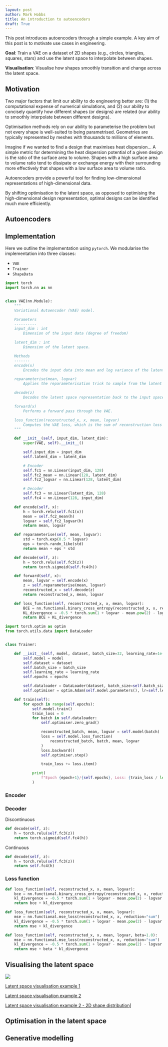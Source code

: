 ```yaml
---
layout: post
author: Mark Hobbs
title: An introduction to autoencoders
draft: True
---
```


This post introduces autoencoders through a simple example. A key aim of this post is to motivate use cases in engineering.

**Goal**: Train a VAE on a dataset of 2D shapes (e.g., circles, triangles, squares, stars) and use the latent space to interpolate between shapes.

**Visualisation**: Visualise how shapes smoothly transition and change across the latent space.

## Motivation

Two major factors that limit our ability to do engineering better are: (1) the computational expense of numerical simulations, and (2) our ability to concisely quantify how different shapes (or designs) are related (our ability to smoothly interpolate between different designs).

Optimisation methods rely on our ability to parameterise the problem but not every shape is well-suited to being parametrised. Geometries are typically represented by meshes with thousands to millions of elements.

Imagine if we wanted to find a design that maximises heat dispersion... A simple metric for determining the heat dispersion potential of a given design is the ratio of the surface area to volume. Shapes with a high surface area to volume ratio tend to dissipate or exchange energy with their surrounding more effectively that shapes with a low surface area to volume ratio.

Autoencoders provide a powerful tool for finding low-dimensional representations of high-dimensional data.

By shifting optimisation to the latent space, as opposed to optimising the high-dimensional design representation, optimal designs can be identified much more efficiently.

## Autoencoders

## Implementation

Here we outline the implementation using `pytorch`. We modularise the implementation into three classes:

- `VAE` 
- `Trainer` 
- `ShapeData`

```python
import torch
import torch.nn as nn


class VAE(nn.Module):
    """
    Variational Autoencoder (VAE) model.

    Parameters
    ----------
    input_dim : int
        Dimension of the input data (degree of freedom)

    latent_dim : int
        Dimension of the latent space.

    Methods
    -------
    encode(x)
        Encodes the input data into mean and log variance of the latent space

    reparameterise(mean, logvar)
        Applies the reparameterisation trick to sample from the latent space

    decode(z)
        Decodes the latent space representation back to the input space

    forward(x)
        Performs a forward pass through the VAE.

    loss_function(reconstructed_x, x, mean, logvar)
        Computes the VAE loss, which is the sum of reconstruction loss and KL divergence
    """

    def __init__(self, input_dim, latent_dim):
        super(VAE, self).__init__()

        self.input_dim = input_dim
        self.latent_dim = latent_dim

        # Encoder
        self.fc1 = nn.Linear(input_dim, 128)
        self.fc2_mean = nn.Linear(128, latent_dim)
        self.fc2_logvar = nn.Linear(128, latent_dim)

        # Decoder
        self.fc3 = nn.Linear(latent_dim, 128)
        self.fc4 = nn.Linear(128, input_dim)

    def encode(self, x):
        h = torch.relu(self.fc1(x))
        mean = self.fc2_mean(h)
        logvar = self.fc2_logvar(h)
        return mean, logvar

    def reparameterise(self, mean, logvar):
        std = torch.exp(0.5 * logvar)
        eps = torch.randn_like(std)
        return mean + eps * std

    def decode(self, z):
        h = torch.relu(self.fc3(z))
        return torch.sigmoid(self.fc4(h))

    def forward(self, x):
        mean, logvar = self.encode(x)
        z = self.reparameterise(mean, logvar)
        reconstructed_x = self.decode(z)
        return reconstructed_x, mean, logvar

    def loss_function(self, reconstructed_x, x, mean, logvar):
        BCE = nn.functional.binary_cross_entropy(reconstructed_x, x, reduction="sum")
        KL_divergence = -0.5 * torch.sum(1 + logvar - mean.pow(2) - logvar.exp())
        return BCE + KL_divergence
```

```python
import torch.optim as optim
from torch.utils.data import DataLoader


class Trainer:

    def __init__(self, model, dataset, batch_size=32, learning_rate=1e-3, epochs=50):
        self.model = model
        self.dataset = dataset
        self.batch_size = batch_size
        self.learning_rate = learning_rate
        self.epochs = epochs

        self.dataloader = DataLoader(dataset, batch_size=self.batch_size, shuffle=True)
        self.optimiser = optim.Adam(self.model.parameters(), lr=self.learning_rate)

    def train(self):
        for epoch in range(self.epochs):
            self.model.train()
            train_loss = 0
            for batch in self.dataloader:
                self.optimiser.zero_grad()

                reconstructed_batch, mean, logvar = self.model(batch)
                loss = self.model.loss_function(
                    reconstructed_batch, batch, mean, logvar
                )
                loss.backward()
                self.optimiser.step()

                train_loss += loss.item()

            print(
                f"Epoch {epoch+1}/{self.epochs}, Loss: {train_loss / len(self.dataloader)}"
            )
```
### Encoder

### Decoder

Discontinuous

```python
def decode(self, z):
    h = torch.relu(self.fc3(z))
    return torch.sigmoid(self.fc4(h))
```

Continuous

```python
def decode(self, z):
    h = torch.relu(self.fc3(z))
    return self.fc4(h)
```

### Loss function

```python
def loss_function(self, reconstructed_x, x, mean, logvar):
    bce = nn.functional.binary_cross_entropy(reconstructed_x, x, reduction="sum")
    kl_divergence = -0.5 * torch.sum(1 + logvar - mean.pow(2) - logvar.exp())
    return bce + kl_divergence
```

```python
def loss_function(self, reconstructed_x, x, mean, logvar):
    mse = nn.functional.mse_loss(reconstructed_x, x, reduction="sum")
    kl_divergence = -0.5 * torch.sum(1 + logvar - mean.pow(2) - logvar.exp())
    return mse + kl_divergence
```

```python
def loss_function(self, reconstructed_x, x, mean, logvar, beta=1.0):
    mse = nn.functional.mse_loss(reconstructed_x, x, reduction="sum")
    kl_divergence = -0.5 * torch.sum(1 + logvar - mean.pow(2) - logvar.exp())
    return mse + beta * kl_divergence
```

## Visualising the latent space

![](/assets/images/latent-space-visualisation.gif)

[Latent space visualisation example 1](https://medium.com/@outerrencedl/a-simple-autoencoder-and-latent-space-visualization-with-pytorch-568e4cd2112a)

[Latent space visualisation example 2](https://towardsdatascience.com/difference-between-autoencoder-ae-and-variational-autoencoder-vae-ed7be1c038f2)

[Latent space visualisation example 2 - 2D shape distribution](https://www.youtube.com/watch?v=sV2FOdGqlX0&t=38s&ab_channel=AqeelAnwar)]

## Optimisation in the latent space

## Generative modelling